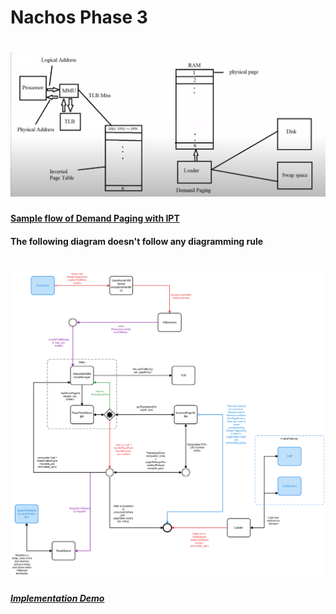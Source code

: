 # Nachos Phase 3


# ![High Level Diagram](nachos/demand_paging.png)

#### [Sample flow of Demand Paging with IPT](https://cawemo.com/share/00bf1e89-fadb-453c-8ca0-78b85a7fd347)
#### The following diagram doesn't follow any diagramming rule
# ![Diagram](nachos/np3.png)


##### [Implementation Demo](https://drive.google.com/file/d/1ZvrKW43LXK0RMywcG0HJ8eGtFH1RoVrI/view)
